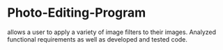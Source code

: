 # Photo-Editing-Program
allows a user to apply a variety of image filters to their images. Analyzed functional requirements as well as developed and tested code.
